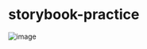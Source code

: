 # storybook-practice
![image](https://user-images.githubusercontent.com/79041670/209447491-96377739-b7c2-422d-856e-d89b4f1c2678.png)
